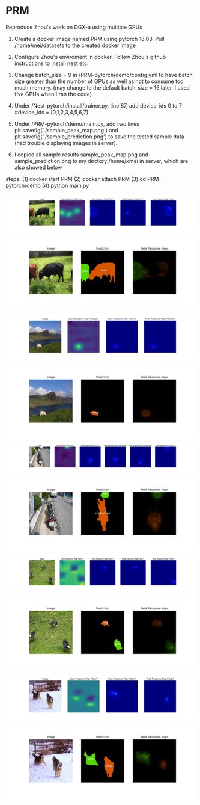 # PRM
Reproduce Zhou's work on DGX-a using multiple GPUs

1. Create a docker image named PRM using pytorch 18.03. Pull /home/mei/datasets to the created docker image

2. Configure Zhou's enviroment in docker. Follow Zhou's github instructions to install nest etc.

3. Change batch_size = 9 in /PRM-pytorch/demo/config.yml to have batch size greater than the number of GPUs as well as not to consume too much memory. (may change to the default batch_size = 16 later, I used five GPUs when I ran the code).

4. Under /Nest-pytorch/install/trainer.py, line 87, add device_ids 0 to 7
#device_ids = [0,1,2,3,4,5,6,7]

5. Under /PRM-pytorch/demo/main.py, add two lines plt.savefig('./sample_peak_map.png') and plt.savefig('./sample_prediction.png') to save the tested sample data (had trouble displaying images in server).

6. I copied all sample results sample_peak_map.png and sample_prediction.png to my dirctory /home/xmei in server, which are also showed below


steps:
(1) docker start PRM
(2) docker attach PRM
(3) cd PRM-pytorch/demo
(4) python main.py


 ![Image description](https://github.com/xmei123/PRM/blob/master/sample0_peak_map.png)
 ![Image description](https://github.com/xmei123/PRM/blob/master/sample0_prediction.png)
 ![Image description](https://github.com/xmei123/PRM/blob/master/sample1_peak_map.png)
 ![Image description](https://github.com/xmei123/PRM/blob/master/sample1_prediction.png)
 ![Image description](https://github.com/xmei123/PRM/blob/master/sample2_peak_map.png)
 ![Image description](https://github.com/xmei123/PRM/blob/master/sample2_prediction.png)
 ![Image description](https://github.com/xmei123/PRM/blob/master/sample3_peak_map.png)
 ![Image description](https://github.com/xmei123/PRM/blob/master/sample3_prediction.png)
 ![Image description](https://github.com/xmei123/PRM/blob/master/sample4_peak_map.png)
 ![Image description](https://github.com/xmei123/PRM/blob/master/sample4_prediction.png)
 



